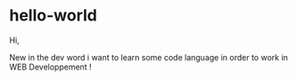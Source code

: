 # hello-world


Hi,

New in the dev word i want to learn some code language in order to work in WEB Developpement !

